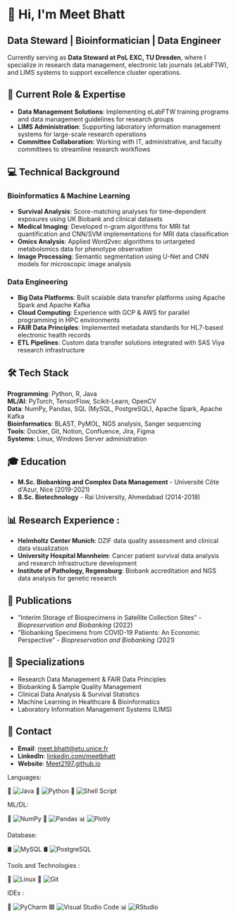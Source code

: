 # 👋 Hi, I'm Meet Bhatt

## Data Steward | Bioinformatician | Data Engineer

Currently serving as **Data Steward at PoL EXC, TU Dresden**, where I specialize in research data management, electronic lab journals (eLabFTW), and LIMS systems to support excellence cluster operations.

## 🔬 Current Role & Expertise
- **Data Management Solutions**: Implementing eLabFTW training programs and data management guidelines for research groups
- **LIMS Administration**: Supporting laboratory information management systems for large-scale research operations
- **Committee Collaboration**: Working with IT, administrative, and faculty committees to streamline research workflows

## 💻 Technical Background

### Bioinformatics & Machine Learning
- **Survival Analysis**: Score-matching analyses for time-dependent exposures using UK Biobank and clinical datasets
- **Medical Imaging**: Developed n-gram algorithms for MRI fat quantification and CNN/SVM implementations for MRI data classification
- **Omics Analysis**: Applied Word2vec algorithms to untargeted metabolomics data for phenotype observation
- **Image Processing**: Semantic segmentation using U-Net and CNN models for microscopic image analysis

### Data Engineering
- **Big Data Platforms**: Built scalable data transfer platforms using Apache Spark and Apache Kafka
- **Cloud Computing**: Experience with GCP & AWS for parallel programming in HPC environments
- **FAIR Data Principles**: Implemented metadata standards for HL7-based electronic health records
- **ETL Pipelines**: Custom data transfer solutions integrated with SAS Viya research infrastructure

## 🛠️ Tech Stack
**Programming**: Python, R, Java  
**ML/AI**: PyTorch, TensorFlow, Scikit-Learn, OpenCV  
**Data**: NumPy, Pandas, SQL (MySQL, PostgreSQL), Apache Spark, Apache Kafka  
**Bioinformatics**: BLAST, PyMOL, NGS analysis, Sanger sequencing  
**Tools**: Docker, Git, Notion, Confluence, Jira, Figma  
**Systems**: Linux, Windows Server administration

## 🎓 Education
- **M.Sc. Biobanking and Complex Data Management** - Université Côte d'Azur, Nice (2019-2021)
- **B.Sc. Biotechnology** - Rai University, Ahmedabad (2014-2018)

## 📊 Research Experience : 
- **Helmholtz Center Munich**: DZIF data quality assessment and clinical data visualization
- **University Hospital Mannheim**: Cancer patient survival data analysis and research infrastructure development
- **Institute of Pathology, Regensburg**: Biobank accreditation and NGS data analysis for genetic research

## 📝 Publications
- "Interim Storage of Biospecimens in Satellite Collection Sites" - *Biopreservation and Biobanking* (2022)
- "Biobanking Specimens from COVID-19 Patients: An Economic Perspective" - *Biopreservation and Biobanking* (2021)

## 🎯 Specializations
- Research Data Management & FAIR Data Principles
- Biobanking & Sample Quality Management
- Clinical Data Analysis & Survival Statistics
- Machine Learning in Healthcare & Bioinformatics
- Laboratory Information Management Systems (LIMS)

## 📧 Contact
- **Email**: meet.bhatt@etu.unice.fr
- **LinkedIn**: [linkedin.com/meetbhatt](https://www.linkedin.com/meetbhatt)
- **Website**: [Meet2197.github.io](https://Meet2197.github.io)

Languages:

🚀 ![Java](https://img.shields.io/badge/square-java-%23F7931E.svg?style=for-the-badge&logo=java&logoColor=white) 🐍 ![Python](https://img.shields.io/badge/square-python-%233776AB.svg?style=for-the-badge&logo=python&logoColor=white) 🐚 ![Shell Script](https://img.shields.io/badge/square-shell%20script-%232C3A42.svg?style=for-the-badge&logo=gnu-bash&logoColor=white) 


ML/DL:

🔢 ![NumPy](https://img.shields.io/badge/square-numpy-%23013243.svg?style=for-the-badge&logo=numpy&logoColor=white) 🐼 ![Pandas](https://img.shields.io/badge/square-pandas-%23150458.svg?style=for-the-badge&logo=pandas&logoColor=white) 📊 ![Plotly](https://img.shields.io/badge/square-plotly-%233F4F75.svg?style=for-the-badge&logo=plotly&logoColor=white)


Database:

🛢️ ![MySQL](https://img.shields.io/badge/square-mysql-%234479A1.svg?style=for-the-badge&logo=mysql&logoColor=white) 🛢️ ![PostgreSQL](https://img.shields.io/badge/square-postgresql-%23336791.svg?style=for-the-badge&logo=postgresql&logoColor=white)

Tools and Technologies :

🐧 ![Linux](https://img.shields.io/badge/square-linux-%23FCC624.svg?style=for-the-badge&logo=linux&logoColor=black) 🔗 ![Git](https://img.shields.io/badge/square-git-%23F05032.svg?style=for-the-badge&logo=git&logoColor=white)


IDEs :

🐍 ![PyCharm](https://img.shields.io/badge/square-pycharm-%23000000.svg?style=for-the-badge&logo=pycharm&logoColor=white) 🟦 ![Visual Studio Code](https://img.shields.io/badge/square-visual%20studio%20code-%23007ACC.svg?style=for-the-badge&logo=visual-studio-code&logoColor=white) 📊 ![RStudio](https://img.shields.io/badge/square-rstudio-%2343B02A.svg?style=for-the-badge&logo=rstudio&logoColor=white)

